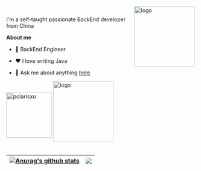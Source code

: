 <img src="https://github-readme-stats.vercel.app/api?username=wdg&show_icons=true" alt="logo" height="160" align="right" style="margin: 5px; margin-bottom: 20px;" />

<br />

I'm a self-taught passionate BackEnd developer from China

**About me**

- 💼 BackEnd Engineer

- ❤️ I love writing Java

- 💬 Ask me about anything [here](https://github.com/wudg/wudg/issues)

<img src="polarisxu-qrcode-small.jpg" alt="polarisxu" height="120" align="center"/>

<img src="https://github-profile-trophy.vercel.app/?username=wudg&theme=flat&column=7" alt="logo" height="160" align="center" style="margin: auto; margin-bottom: 20px;" />

| <a href="https://github.com/anuraghazra/github-readme-stats"><img align="center" src="https://github-readme-stats.vercel.app/api?username=anuraghazra&show_icons=true&include_all_commits=true&theme=buefy&hide_border=true" alt="Anurag's github stats" /></a> | <a href="https://github.com/anuraghazra/github-readme-stats"><img align="center" src="https://github-readme-stats.vercel.app/api/top-langs/?username=anuraghazra&layout=compact&theme=buefy&hide_border=true" /></a> |
| ------------- | ------------- |
